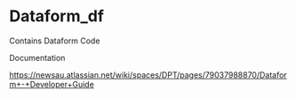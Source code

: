 # Dataform_df
Contains Dataform Code

Documentation

https://newsau.atlassian.net/wiki/spaces/DPT/pages/79037988870/Dataform+-+Developer+Guide
